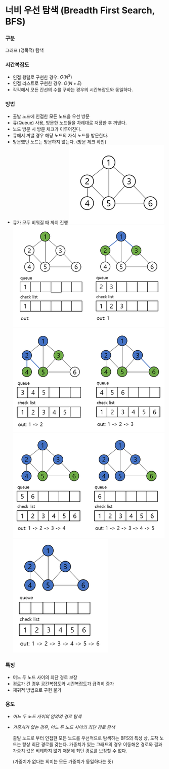 # 너비 우선 탐색 (Breadth First Search, BFS)

### 구분

 그래프 (맹목적) 탐색

### 시간복잡도

- 인접 행렬로 구현한 경우: $O(N^2)​$
- 인접 리스트로 구현한 경우: $O(N+E)​$
- 각각에서 모든 간선의 수를 구하는 경우의 시간복잡도와 동일하다.

### 방법

- 출발 노드에 인접한 모든 노드을 우선 방문
- 큐(Queue) 사용, 방문한 노드들을 차례대로 저장한 후 꺼낸다.
- 노드 방문 시 방문 체크가 이루어진다.
- 큐에서 꺼낼 경우 해당 노드의 자식 노드를 방문한다.
- 방문했던 노드는 방문하지 않는다. (방문 체크 확인)
- 큐가 모두 비워질 때 까지 진행
  <img src=".\img\img1.png" width="300">
  <img src=".\img\img2.png" width="500" >
  <img src=".\img\img3.png" width="500" >
  <img src=".\img\img4.png" width="500" >
  <img src=".\img\img5.png" width="300" >

### 특징

- 어느 두 노드 사이의 최단 경로 보장
- 경로가 긴 경우 공간복잡도와 시간복잡도가 급격히 증가
- 재귀적 방법으로 구현 불가

### 용도

- *어느 두 노드 사이의 임의의 경로 탐색*

- *가중치가 없는 경우, 어느 두 노드 사이의 최단 경로 탐색*

  출발 노드로 부터 인접한 모든 노드를 우선적으로 탐색하는 BFS의 특성 상, 도착 노드는 항상 최단 경로를 갖는다. 가중치가 있는 그래프의 경우 이동해온 경로와 결과 가중치 값은 비례하지 않기 때문에 최단 경로를 보장할 수 없다.

  (가중치가 없다는 의미는 모든 가중치가 동일하다는 뜻)